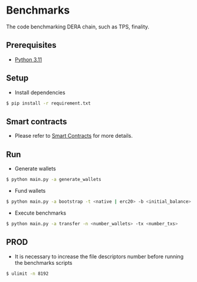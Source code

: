 # Benchmarks
The code benchmarking DERA chain, such as TPS, finality.

## Prerequisites

- [Python 3.11](https://www.python.org/downloads/release/python-3110/)

## Setup

- Install dependencies

```sh
$ pip install -r requirement.txt
```

## Smart contracts

- Please refer to [Smart Contracts](./contracts/README.md) for more details.

## Run

- Generate wallets
```sh
$ python main.py -a generate_wallets
```

- Fund wallets
```sh
$ python main.py -a bootstrap -t <native | erc20> -b <initial_balance>
```

- Execute benchmarks
```sh
$ python main.py -a transfer -n <number_wallets> -tx <number_txs>
```

## PROD
- It is necessary to increase the file descriptors number before running the benchmarks scripts
```sh
$ ulimit -n 8192
```
